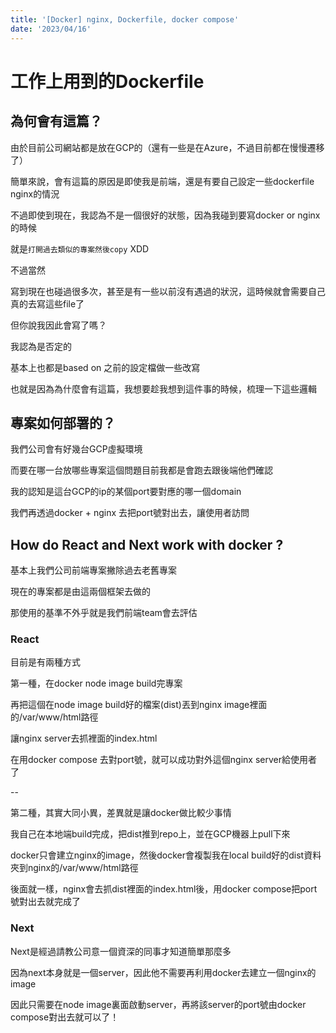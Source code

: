 ```yaml
---
title: '[Docker] nginx, Dockerfile, docker compose'
date: '2023/04/16'
---
```


# 工作上用到的Dockerfile

## 為何會有這篇？

由於目前公司網站都是放在GCP的（還有一些是在Azure，不過目前都在慢慢遷移了）

簡單來說，會有這篇的原因是即使我是前端，還是有要自己設定一些dockerfile nginx的情況

不過即使到現在，我認為不是一個很好的狀態，因為我碰到要寫docker or nginx的時候

就是`打開過去類似的專案然後copy` XDD

不過當然

寫到現在也碰過很多次，甚至是有一些以前沒有遇過的狀況，這時候就會需要自己真的去寫這些file了

但你說我因此會寫了嗎？

我認為是否定的

基本上也都是based on 之前的設定檔做一些改寫

也就是因為為什麼會有這篇，我想要趁我想到這件事的時候，梳理一下這些邏輯

## 專案如何部署的？

我們公司會有好幾台GCP虛擬環境

而要在哪一台放哪些專案這個問題目前我都是會跑去跟後端他們確認

我的認知是這台GCP的ip的某個port要對應的哪一個domain

我們再透過docker + nginx 去把port號對出去，讓使用者訪問

## How do React and Next work with docker ?

基本上我們公司前端專案撇除過去老舊專案

現在的專案都是由這兩個框架去做的

那使用的基準不外乎就是我們前端team會去評估

### React

目前是有兩種方式

第一種，在docker node image build完專案

再把這個在node image build好的檔案(dist)丟到nginx image裡面的/var/www/html路徑

讓nginx server去抓裡面的index.html

在用docker compose 去對port號，就可以成功對外這個nginx server給使用者了

--

第二種，其實大同小異，差異就是讓docker做比較少事情

我自己在本地端build完成，把dist推到repo上，並在GCP機器上pull下來

docker只會建立nginx的image，然後docker會複製我在local build好的dist資料夾到nginx的/var/www/html路徑

後面就一樣，nginx會去抓dist裡面的index.html後，用docker compose把port號對出去就完成了

### Next

Next是經過請教公司意一個資深的同事才知道簡單那麼多

因為next本身就是一個server，因此他不需要再利用docker去建立一個nginx的image

因此只需要在node image裏面啟動server，再將該server的port號由docker compose對出去就可以了！
